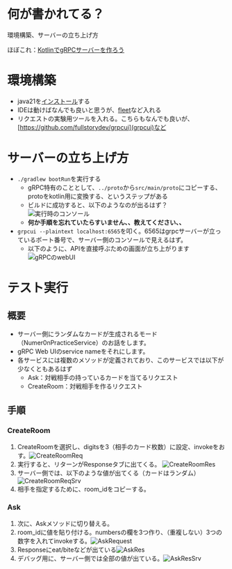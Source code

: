 # 何が書かれてる？
環境構築、サーバーの立ち上げ方

ほぼこれ：[KotlinでgRPCサーバーを作ろう](https://creators.videomarket.co.jp/entry/2021/10/05/172724)

# 環境構築
* java21を[インストール](https://www.oracle.com/jp/java/technologies/downloads/#jdk21-windows)する
* IDEは動けばなんでも良いと思うが、[fleet](https://www.jetbrains.com/ja-jp/fleet/)など入れる
* リクエストの実験用ツールを入れる。こちらもなんでも良いが、[https://github.com/fullstorydev/grpcui](grpcui)など

# サーバーの立ち上げ方
* ```./gradlew bootRun```を実行する
    - gRPC特有のこととして、```../proto```から```src/main/proto```にコピーする、protoをkotlin用に変換する、というステップがある
    - ビルドに成功すると、以下のようなのが出るはず？
![実行時のコンソール](./images/run/run_server.png)
    - **何か手順を忘れていたらすいません、、教えてください、、**
* ```grpcui --plaintext localhost:6565```を叩く。6565はgrpcサーバーが立っているポート番号で、サーバー側のコンソールで見えるはず。
    - 以下のように、APIを直接呼ぶための画面が立ち上がります![gRPCのwebUI](./images/run/grpc_webui.png)

# テスト実行
## 概要
* サーバー側にランダムなカードが生成されるモード（Numer0nPracticeService）のお話をします。
* gRPC Web UIのservice nameをそれにします。
* 各サービスには複数のメソッドが定義されており、このサービスでは以下が少なくともあるはず
    - Ask：対戦相手の持っているカードを当てるリクエスト
    - CreateRoom：対戦相手を作るリクエスト
 
## 手順

### CreateRoom
1. CreateRoomを選択し、digitsを3（相手のカード枚数）に設定、invokeをおす。![CreateRoomReq](./images/run/create_room_request.png)
1. 実行すると、リターンがResponseタブに出てくる。 ![CreateRoomRes](./images/run/create_room_response.png)
1. サーバー側では、以下のような値が出てくる（カードはランダム）![CreateRoomReqSrv](./images/run/create_room_response_server.png)
1. 相手を指定するために、room_idをコピーする。

### Ask
1. 次に、Askメソッドに切り替える。
1. room_idに値を貼り付ける。numbersの欄を3つ作り、（重複しない）3つの数字を入れてinvokeする。![AskRequest](./images/run/ask_request.png)
1. Responseにeat/biteなどが出ている![AskRes](./images/run/ask_response.png)
1. デバッグ用に、サーバー側では全部の値が出ている。![AskResSrv](./images/run/ask_response_server.png)

